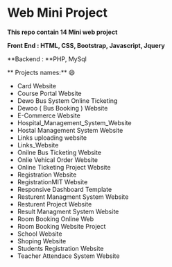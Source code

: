 # Web Mini Project 

**This repo contain 14 Mini web project**


**Front End : **HTML, CSS, Bootstrap, Javascript, Jquery****

**Backend : **PHP, MySql

** Projects names:** :smile:
- Card Website
- Course Portal Website
- Dewo Bus System Online Ticketing
- Dewoo ( Bus Booking ) Website
- E-Commerce Website
- Hospital_Management_System_Website
- Hostal Management System Website
- Links uploading website
- Links_Website
- Onilne Bus Ticketing Website
- Onlie Vehical Order Website
- Online Ticketing Project Website
- Registration Website
- RegistrationMIT Website
- Responsive Dashboard Template
- Resturent Managment System Website
- Resturent Project Website
- Result Managment System Website
- Room Booking Online Web
- Room Booking Website Project
- School Website
- Shoping Website
- Students Registration Website
- Teacher Attendace System Website

